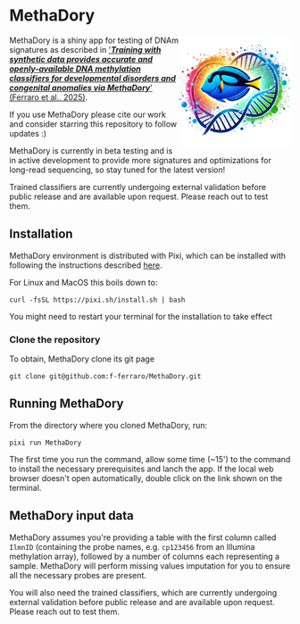 # MethaDory

<img style="float: right;" src="methadory.png" width="200">

MethaDory is a shiny app for testing of DNAm signatures as described in ['***Training with synthetic data provides accurate and openly-available DNA methylation classifiers for developmental disorders and congenital anomalies via MethaDory***' (Ferraro et al., 2025)](https://www.medrxiv.org/content/10.1101/2025.03.28.25324859v1). 



If you use MethaDory please cite our work and consider starring this repository to follow updates :) 

MethaDory is currently in beta testing and is in active development to provide more signatures and optimizations for long-read sequencing, so stay tuned for the latest version! 

Trained classifiers are currently undergoing external validation before public release and are available upon request. Please reach out to test them.

## Installation

MethaDory environment is distributed with Pixi, which can be installed with following the instructions described [here](https://pixi.sh/latest/).

For Linux and MacOS this boils down to:

```
curl -fsSL https://pixi.sh/install.sh | bash
```
You might need to restart your terminal for the installation to take effect

### Clone the repository 

To obtain, MethaDory clone its git page

```
git clone git@github.com:f-ferraro/MethaDory.git
```

## Running MethaDory 

From the directory where you cloned MethaDory, run:
```
pixi run MethaDory
```
The first time you run the command, allow some time (~15') to the command to install the necessary prerequisites and lanch the app. 
If the local web browser doesn't open automatically, double click on the link shown on the terminal. 


## MethaDory input data
MethaDory assumes you're providing a table with the first column called `IlmnID` (containing the probe names, e.g. `cp123456` from an Illumina methylation array), followed by a number of columns each representing a sample. MethaDory will perform missing values imputation for you to ensure all the necessary probes are present.

You will also need the trained classifiers, which are currently undergoing external validation before public release and are available upon request. Please reach out to test them.
